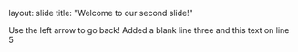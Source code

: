 layout:  slide
title:  "Welcome to our second slide!"

Use the left arrow to go back!
Added a blank line three and this text on line 5
